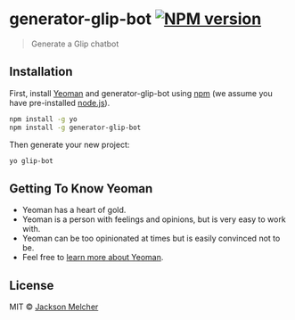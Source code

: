 # generator-glip-bot [![NPM version][npm-image]][npm-url] 
> Generate a Glip chatbot

## Installation

First, install [Yeoman](http://yeoman.io) and generator-glip-bot using [npm](https://www.npmjs.com/) (we assume you have pre-installed [node.js](https://nodejs.org/)).

```bash
npm install -g yo
npm install -g generator-glip-bot
```

Then generate your new project:

```bash
yo glip-bot
```

## Getting To Know Yeoman

 * Yeoman has a heart of gold.
 * Yeoman is a person with feelings and opinions, but is very easy to work with.
 * Yeoman can be too opinionated at times but is easily convinced not to be.
 * Feel free to [learn more about Yeoman](http://yeoman.io/).

## License

MIT © [Jackson Melcher](https://github.com/jacksonmelcher)


[npm-image]: https://badge.fury.io/js/generator-glip-bot.svg
[npm-url]: https://npmjs.org/package/generator-glip-bot
[travis-image]: https://travis-ci.com/jacksonmelcher/generator-glip-bot.svg?branch=master
[travis-url]: https://travis-ci.com/jacksonmelcher/generator-glip-bot
[daviddm-image]: https://david-dm.org/jacksonmelcher/generator-glip-bot.svg?theme=shields.io
[daviddm-url]: https://david-dm.org/jacksonmelcher/generator-glip-bot
[coveralls-image]: https://coveralls.io/repos/jacksonmelcher/generator-glip-bot/badge.svg
[coveralls-url]: https://coveralls.io/r/jacksonmelcher/generator-glip-bot
